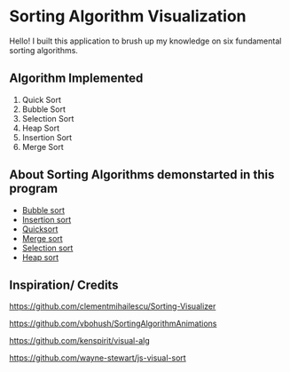 # Sorting Algorithm Visualization
Hello! I built this application to brush up my knowledge on six fundamental sorting algorithms.

## Algorithm Implemented

1. Quick Sort
2. Bubble Sort
3. Selection Sort
4. Heap Sort
5. Insertion Sort
6. Merge Sort

## About Sorting Algorithms demonstarted in this program
* [Bubble sort](https://en.wikipedia.org/wiki/Bubble_sort)
* [Insertion sort](https://en.wikipedia.org/wiki/Insertion_sort)
* [Quicksort](https://en.wikipedia.org/wiki/Quicksort)
* [Merge sort](https://en.wikipedia.org/wiki/Merge_sort)
* [Selection sort](https://en.wikipedia.org/wiki/Selection_sort/)
* [Heap sort](https://en.wikipedia.org/wiki/Heapsort)


## Inspiration/ Credits

https://github.com/clementmihailescu/Sorting-Visualizer

https://github.com/vbohush/SortingAlgorithmAnimations

https://github.com/kenspirit/visual-alg

https://github.com/wayne-stewart/js-visual-sort

